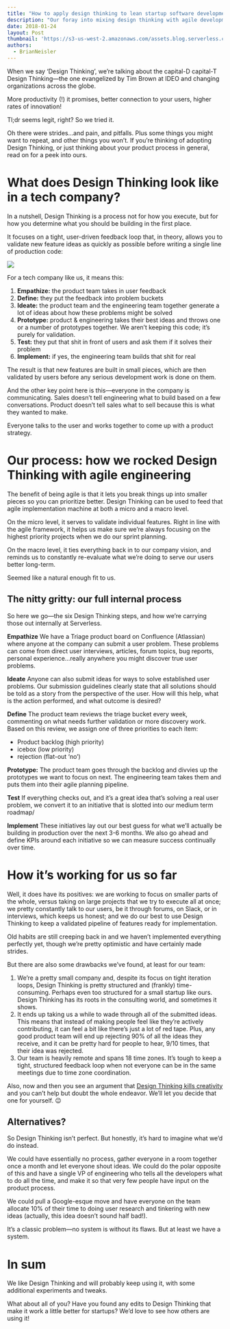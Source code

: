 ```yaml
---
title: "How to apply design thinking to lean startup software development"
description: "Our foray into mixing design thinking with agile development—what worked, and what didn't."
date: 2018-01-24
layout: Post
thumbnail: 'https://s3-us-west-2.amazonaws.com/assets.blog.serverless.com/design-thinking/dt-circle.png'
authors:
  - BrianNeisler
---
```


When we say ‘Design Thinking’, we’re talking about the capital-D capital-T Design Thinking—the one evangelized by Tim Brown at IDEO and changing organizations across the globe.

More productivity (!) it promises, better connection to your users, higher rates of innovation!

Tl;dr seems legit, right? So we tried it.

Oh there were strides…and pain, and pitfalls. Plus some things you might want to repeat, and other things you won’t.
If you’re thinking of adopting Design Thinking, or just thinking about your product process in general, read on for a peek into ours.

# What does Design Thinking look like in a tech company?

In a nutshell, Design Thinking is a process not for how you execute, but for how you determine what you should be building in the first place. 

It focuses on a tight, user-driven feedback loop that, in theory, allows you to validate new feature ideas as quickly as possible before writing a single line of production code:

![](https://s3-us-west-2.amazonaws.com/assets.blog.serverless.com/design-thinking/designthinking101-sm.png)

For a tech company like us, it means this:
1. **Empathize:** the product team takes in user feedback
2. **Define:** they put the feedback into problem buckets
3. **Ideate:** the product team and the engineering team together generate a lot of ideas about how these problems might be solved
4. **Prototype:** product & engineering takes their best ideas and throws one or a number of prototypes together. We aren’t keeping this code; it’s purely for validation.
5. **Test:** they put that shit in front of users and ask them if it solves their problem
6. **Implement:** if yes, the engineering team builds that shit for real

The result is that new features are built in small pieces, which are then validated by users before any serious development work is done on them.

And the other key point here is this—everyone in the company is communicating. Sales doesn’t tell engineering what to build based on a few conversations. Product doesn’t tell sales what to sell because this is what they wanted to make.

Everyone talks to the user and works together to come up with a product strategy.

# Our process: how we rocked Design Thinking with agile engineering 

The benefit of being agile is that it lets you break things up into smaller pieces so you can prioritize better. Design Thinking can be used to feed that agile implementation machine at both a micro and a macro level.

On the micro level, it serves to validate individual features. Right in line with the agile framework, it helps us make sure we’re always focusing on the highest priority projects when we do our sprint planning.

On the macro level, it ties everything back in to our company vision, and reminds us to constantly re-evaluate what we’re doing to serve our users better long-term.

Seemed like a natural enough fit to us.

## The nitty gritty: our full internal process

So here we go—the six Design Thinking steps, and how we’re carrying those out internally at Serverless.

**Empathize**
We have a Triage product board on Confluence (Atlassian) where anyone at the company can submit a user problem. These problems can come from direct user interviews, articles, forum topics, bug reports, personal experience…really anywhere you might discover true user problems.

**Ideate** 
Anyone can also submit ideas for ways to solve established user problems. Our submission guidelines clearly state that all solutions should be told as a story from the perspective of the user. How will this help, what is the action performed, and what outcome is desired?

**Define**
The product team reviews the triage bucket every week, commenting on what needs further validation or more discovery work.
Based on this review, we assign one of three priorities to each item:
- Product backlog (high priority)
- icebox (low priority)
- rejection (flat-out ‘no’)

**Prototype:**
The product team goes through the backlog and divvies up the prototypes we want to focus on next. The engineering team takes them and puts them into their agile planning pipeline.

**Test**
If everything checks out, and it’s a great idea that’s solving a real user problem, we convert it to an initiative that is slotted into our medium term roadmap/

**Implement**
These initiatives lay out our best guess for what we’ll actually be building in production over the next 3-6 months. We also go ahead and define KPIs around each initiative so we can measure success continually over time.

# How it’s working for us so far

Well, it does have its positives: we are working to focus on smaller parts of the whole, versus taking on large projects that we try to execute all at once; we pretty constantly talk to our users, be it through forums, on Slack, or in interviews, which keeps us honest; and we do our best to use Design Thinking to keep a validated pipeline of features ready for implementation.

Old habits are still creeping back in and we haven’t implemented everything perfectly yet, though we’re pretty optimistic and have certainly made strides.

But there are also some drawbacks we’ve found, at least for our team:
1. We’re a pretty small company and, despite its focus on tight iteration loops, Design Thinking is pretty structured and (frankly) time-consuming. Perhaps even too structured for a small startup like ours. Design Thinking has its roots in the consulting world, and sometimes it shows.
2. It ends up taking us a while to wade through all of the submitted ideas. This means that instead of making people feel like they’re actively contributing, it can feel a bit like there’s just a lot of red tape. Plus, any good product team will end up rejecting 90% of all the ideas they receive, and it can be pretty hard for people to hear, 9/10 times, that their idea was rejected.
3. Our team is heavily remote and spans 18 time zones. It’s tough to keep a tight, structured feedback loop when not everyone can be in the same meetings due to time zone coordination.

Also, now and then you see an argument that [Design Thinking kills creativity](https://www.slideshare.net/designsojourn/design-thinking-is-killing-creativity) and you can’t help but doubt the whole endeavor. We’ll let you decide that one for yourself. 😉

## Alternatives?

So Design Thinking isn’t perfect. But honestly, it’s hard to imagine what we’d do instead.

We could have essentially no process, gather everyone in a room together once a month and let everyone shout ideas. We could do the polar opposite of this and have a single VP of engineering who tells all the developers what to do all the time, and make it so that very few people have input on the product process.

We could pull a Google-esque move and have everyone on the team allocate 10% of their time to doing user research and tinkering with new ideas (actually, this idea doesn’t sound half bad!).

It’s a classic problem—no system is without its flaws. But at least we have a system.

# In sum

We like Design Thinking and will probably keep using it, with some additional experiments and tweaks.

What about all of you? Have you found any edits to Design Thinking that make it work a little better for startups? We’d love to see how others are using it! 
